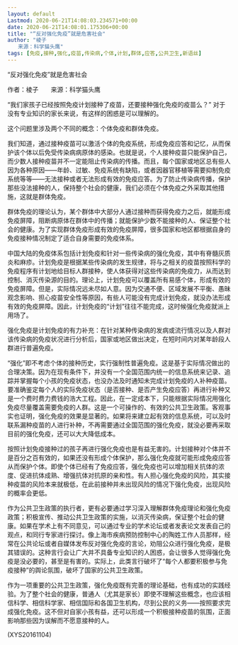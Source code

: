 ```yaml
---
layout: default
Lastmod: 2020-06-21T14:08:03.234571+00:00
date: 2020-06-21T14:08:01.175306+00:00
title: "“反对强化免疫”就是危害社会"
author: "棱子
　　来源：科学猫头鹰"
tags: [免疫,接种,强化,疫苗,传染病,个体,计划,群体,应答,公共卫生,新语丝]
---
```


“反对强化免疫”就是危害社会

作者：棱子　　来源：科学猫头鹰

“我们家孩子已经按照免疫计划接种了疫苗，还要接种强化免疫的疫苗么？” 对于没有专业知识的家长来说，有这样的困惑是可以理解的。

这个问题里涉及两个不同的概念：个体免疫和群体免疫。

我们知道，通过接种疫苗可以激活个体的免疫系统，形成免疫应答和记忆，从而保护该个体以后免受传染病病原体的感染。也就是说，个人接种疫苗只能保护自己，而少数人接种疫苗并不一定能阻止传染病的传播。而且，每个国家或地区总有些人因为各种原因——年龄、过敏、免疫系统有缺陷，或者因器官移植等需要抑制免疫系统等等——无法接种或者无法形成有效的免疫应答。为了防止传染病传播，保护那些没法接种的人，保持整个社会的健康，我们必须在个体免疫之外采取其他措施，这就是群体免疫。

群体免疫的理论认为，某个群体中大部分人通过接种而获得免疫力之后，就能形成免疫屏障，阻断病原体在群体中的传播；就能保护少数不能接种的人、保证整个社会的健康。为了实现群体免疫形成有效的免疫屏障，很多国家和地区都根据自身的免疫接种情况制定了适合自身需要的免疫体系。

中国大陆的免疫体系包括计划免疫和针对一些传染病的强化免疫，其中有脊髓灰质炎和麻疹。计划免疫是根据某些传染病的发生规律，将与之相关的疫苗按照科学的免疫程序有计划地给目标人群接种，使人体获得对这些传染病的免疫力，从而达到控制、消灭传染源的目的。理论上，计划免疫可以覆盖所有易感个体，形成有效的免疫屏障。但是，实际情况远未尽如人意。因为交通不便、区域发展不平衡、愚昧观念影响、担心疫苗安全性等原因，有些人可能没有完成计划免疫，就没办法形成有效的免疫屏障。因此，计划免疫的“计划”往往不能完成，这时候强化免疫就派上用场了。

强化免疫是计划免疫的有力补充：在针对某种传染病的发病或流行情况以及人群对该传染病的免疫状况进行分析后，国家或地区做出决定，在短时间内对某年龄段人群进行普遍免疫。

“强化”即不考虑个体的接种历史，实行强制性普遍免疫。这是基于实际情况做出的合理决策。因为在现有条件下，并没有一个全国范围内统一的信息系统来记录、追踪并掌握每个小孩的免疫状态，也没办法及时通知未完成计划免疫的人补种疫苗。要准确鉴定每个人的实际免疫状态（是否接种、是否产生免疫应答）再进行补种又是一个费时费力费钱的浩大工程。因此，在一定成本下，只能根据实际情况用强化免疫尽量覆盖需要免疫的人群。这是一个可操作的、有效的公共卫生政策。客观事实也证明，强化免疫的效果是显著的。如果将来建立起有效的信息系统，可以及时联系漏种疫苗的人进行补种，不再需要通过全国范围的强化免疫，就没必要再采取目前的强化免疫，还可以大大降低成本。

按照计划免疫接种过的孩子再进行强化免疫也是有益无害的。计划接种对个体并不是百分之百有效的，如果还没有形成个体保护，那么强化免疫就可能形成免疫应答从而保护个体。即使个体已经有了免疫应答，强化免疫也可以增加相关抗体的浓度、促进抗体成熟、增强抗体对抗原的亲和性。有人担心强化免疫的风险，其实接种疫苗的风险本来就极低，在此前接种并未出现风险的情况下强化免疫，出现风险的概率会更低。

作为公共卫生政策的执行者，更有必要通过学习深入理解群体免疫理论和强化免疫政策；积极宣传、推动公共卫生政策的实施，以消灭传染病，保证整个社会的健康。如果在学术上有不同意见，可以通过专业的学术论坛或者发表论文发表自己的观点，和同行专家进行探讨。像上海市疾病预防控制中心的陶姓工作人员那样，经常在公共论坛或者自媒体发布反对强化免疫的言论，劝阻公众进行强化免疫，是极其错误的。这种言行会让广大并不具备专业知识的人困惑，会让很多人觉得强化免疫是没必要的，甚至是有害的。实际上，此类言行破坏了“每个人都要积极参与免疫接种”的舆论氛围，破坏了国家的公共卫生政策。

作为一项重要的公共卫生政策，强化免疫既有完善的理论基础，也有成功的实践经验。为了整个社会的健康，普通人（尤其是家长）即使不理解这些概念，也应该相信科学、相信科学家、相信国际和各国卫生机构，尽到公民的义务——按照要求完成强化免疫。这不但对自家小孩有益，还可以形成一个积极接种疫苗的氛围，正面影响那些因为误解而不愿意接种的人。

(XYS20161104)

